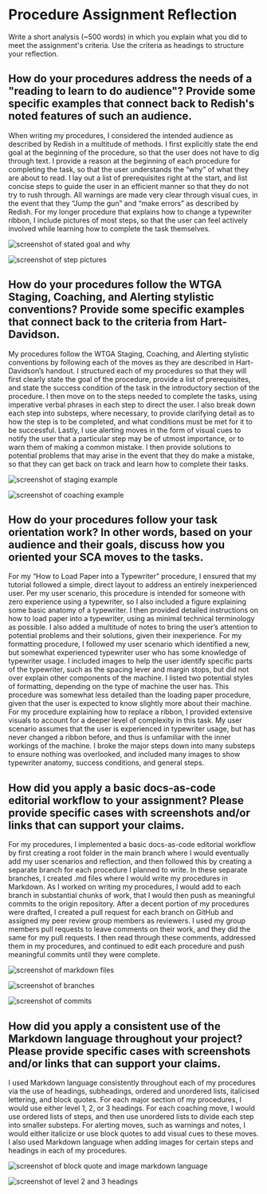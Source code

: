 # Procedure Assignment Reflection

Write a short analysis (~500 words) in which you explain what you did to meet the assignment's criteria. Use the criteria as headings to structure your reflection.

## How do your procedures address the needs of a "reading to learn to do audience"? Provide some specific examples that connect back to Redish's noted features of such an audience.

When writing my procedures, I considered the intended audience as described by Redish in a multitude of methods. I first explicitly state the end goal at the beginning of the procedure, so that the user does not have to dig through text. I provide a reason at the beginning of each procedure for completing the task, so that the user understands the “why” of what they are about to read. I lay out a list of prerequisites right at the start, and list concise steps to guide the user in an efficient manner so that they do not try to rush through. All warnings are made very clear through visual cues, in the event that they “Jump the gun” and “make errors” as described by Redish. For my longer procedure that explains how to change a typewriter ribbon, I include pictures of most steps, so that the user can feel actively involved while learning how to complete the task themselves.

![screenshot of stated goal and why](/wraya/assets/images/screenshots/Question1-EX1.png)

![screenshot of step pictures](/wraya/assets/images/screenshots/Question1-EX2.png)


## How do your procedures follow the WTGA Staging, Coaching, and Alerting stylistic conventions? Provide some specific examples that connect back to the criteria from Hart-Davidson.

My procedures follow the WTGA Staging, Coaching, and Alerting stylistic conventions by following each of the moves as they are described in Hart-Davidson’s handout. I structured each of my procedures so that they will first clearly state the goal of the procedure, provide a list of prerequisites, and state the success condition of the task in the introductory section of the procedure. I then move on to the steps needed to complete the tasks, using imperative verbal phrases in each step to direct the user. I also break down each step into substeps, where necessary, to provide clarifying detail as to how the step is to be completed, and what conditions must be met for it to be successful. Lastly, I use alerting moves in the form of visual cues to notify the user that a particular step may be of utmost importance, or to warn them of making a common mistake. I then provide solutions to potential problems that may arise in the event that they do make a mistake, so that they can get back on track and learn how to complete their tasks.

![screenshot of staging example](/wraya/assets/images/screenshots/Question2-EX1.png)

![screenshot of coaching example](/wraya/assets/images/screenshots/Question2-EX2.png)


## How do your procedures follow your task orientation work? In other words, based on your audience and their goals, discuss how you oriented your SCA moves to the tasks.

For my “How to Load Paper into a Typewriter” procedure, I ensured that my tutorial followed a simple, direct layout to address an entirely inexperienced user. Per my user scenario, this procedure is intended for someone with zero experience using a typewriter, so I also included a figure explaining some basic anatomy of a typewriter. I then provided detailed instructions on how to load paper into a typewriter, using as minimal technical terminology as possible. I also added a multitude of notes to bring the user’s attention to potential problems and their solutions, given their inexperience. For my formatting procedure, I followed my user scenario which identified a new, but somewhat experienced typewriter user who has some knowledge of typewriter usage. I included images to help the user identify specific parts of the typewriter, such as the spacing lever and margin stops, but did not over explain other components of the machine. I listed two potential styles of formatting, depending on the type of machine the user has. This procedure was somewhat less detailed than the loading paper procedure, given that the user is expected to know slightly more about their machine. For my procedure explaining how to replace a ribbon, I provided extensive visuals to account for a deeper level of complexity in this task. My user scenario assumes that the user is experienced in typewriter usage, but has never changed a ribbon before, and thus is unfamiliar with the inner workings of the machine. I broke the major steps down into many substeps to ensure nothing was overlooked, and included many images to show typewriter anatomy, success conditions, and general steps.


## How did you apply a basic docs-as-code editorial workflow to your assignment? Please provide specific cases with screenshots and/or links that can support your claims.

For my procedures, I implemented a basic docs-as-code editorial workflow by first creating a root folder in the main branch where I would eventually add my user scenarios and reflection, and then followed this by creating a separate branch for each procedure I planned to write. In these separate branches, I created .md files where I would write my procedures in Markdown. As I worked on writing my procedures, I would add to each branch in substantial chunks of work, that I would then push as meaningful commits to the origin repository. After a decent portion of my procedures were drafted, I created a pull request for each branch on GitHub and assigned my peer review group members as reviewers. I used my group members pull requests to leave comments on their work, and they did the same for my pull requests. I then read through these comments, addressed them in my procedures, and continued to edit each procedure and push meaningful commits until they were complete.

![screenshot of markdown files](/wraya/assets/images/screenshots/Question4-EX1.png)

![screenshot of branches](/wraya/assets/images/screenshots/Question4-EX2.png)

![screenshot of commits](/wraya/assets/images/screenshots/Question4-EX3.png)

## How did you apply a consistent use of the Markdown language throughout your project? Please provide specific cases with screenshots and/or links that can support your claims.

I used Markdown language consistently throughout each of my procedures via the use of headings, subheadings, ordered and unordered lists, italicised lettering, and block quotes. For each major section of my procedures, I would use either level 1, 2, or 3 headings. For each coaching move, I would use ordered lists of steps, and then use unordered lists to divide each step into smaller substeps. For alerting moves, such as warnings and notes, I would either italicize or use block quotes to add visual cues to these moves. I also used Markdown language when adding images for certain steps and headings in each of my procedures.

![screenshot of block quote and image markdown language](/wraya/assets/images/screenshots/Question5-EX1.png)

![screenshot of level 2 and 3 headings](/wraya/assets/images/screenshots/Question5-EX2.png)


